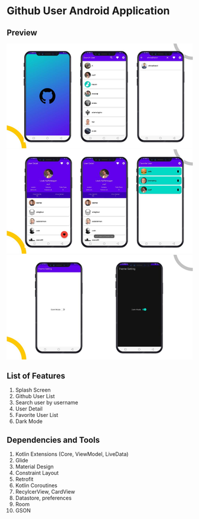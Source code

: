 # Github User Android Application

## Preview

![Github User App preview 1](photos/GithubUserApp-1.jpg)
![Gihtub User App preview 2](photos/GithubUserApp-2.jpg)
![Github User App preview 3](photos/GithubUserApp-3.jpg)

## List of Features
1. Splash Screen
2. Github User List
3. Search user by username
4. User Detail
5. Favorite User List
6. Dark Mode

## Dependencies and Tools
1. Kotlin Extensions (Core, ViewModel, LiveData)
2. Glide
3. Material Design
4. Constraint Layout
5. Retrofit
6. Kotlin Coroutines
7. RecylcerView, CardView
8. Datastore, preferences
9. Room
10. GSON
